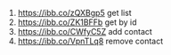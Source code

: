1. https://ibb.co/zQXBgp5 get list
2. https://ibb.co/ZK1BFFb get by id
3. https://ibb.co/CWfyC5Z add contact
4. https://ibb.co/VpnTLq8 remove contact
